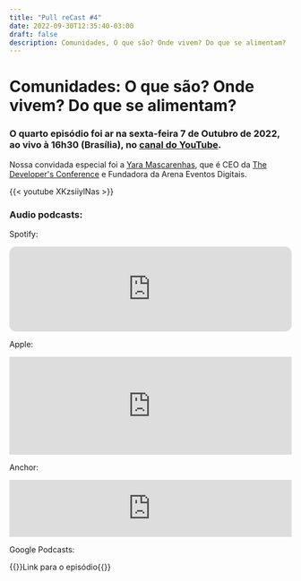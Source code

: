 ```yaml
---
title: "Pull reCast #4"
date: 2022-09-30T12:35:40-03:00
draft: false
description: Comunidades, O que são? Onde vivem? Do que se alimentam?
---
```


# Comunidades: O que são? Onde vivem? Do que se alimentam?

### O quarto episódio foi ar na sexta-feira 7 de Outubro de 2022, ao vivo à 16h30 (Brasília), no [canal do YouTube](https://canal.pullrecast.dev).

<!-- :calendar: [Adicione aqui no seu calendário!](/calendar/ep004.ics) -->

Nossa convidada especial foi a [Yara Mascarenhas](https://www.linkedin.com/in/yaramascarenhas/), que é CEO da [The Developer's Conference](https://thedevconf.com/) e Fundadora da Arena Eventos Digitais.

{{< youtube XKzsiiylNas >}}

### Audio podcasts:

Spotify:

<iframe style="border-radius:12px" src="https://open.spotify.com/embed/episode/3VwSD3Wb2YCWI4aUzvLRtN?utm_source=generator" width="100%" height="152" frameBorder="0" allowfullscreen="" allow="autoplay; clipboard-write; encrypted-media; fullscreen; picture-in-picture" loading="lazy"></iframe>

Apple:

<iframe allow="autoplay *; encrypted-media *; fullscreen *; clipboard-write" frameborder="0" height="175" style="width:100%;max-width:660px;overflow:hidden;background:transparent;" sandbox="allow-forms allow-popups allow-same-origin allow-scripts allow-storage-access-by-user-activation allow-top-navigation-by-user-activation" src="https://embed.podcasts.apple.com/us/podcast/4-comunidades-o-que-s%C3%A3o-onde-vivem-do-que-se-alimentam/id1643158720?i=1000583207591"></iframe>

Anchor:

<iframe src="https://anchor.fm/pullrecast/embed/episodes/4---Comunidades-O-que-so--Onde-vivem--Do-que-se-alimentam-e1pg44r" height="102px" width="100%" frameborder="0" scrolling="no"></iframe>

Google Podcasts:

{{<link href="https://podcasts.google.com/feed/aHR0cHM6Ly9hbmNob3IuZm0vcy9iNDExYThjOC9wb2RjYXN0L3Jzcw/episode/ZGFkNGFmNTktOWQwOS00OGQyLWE1NDQtODNmMzQxMzI0MWNk">}}Link para o episódio{{</link>}}